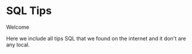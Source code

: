 # SQL Tips 

Welcome

Here we include all tips SQL that we found on the internet and it don't are any local.

